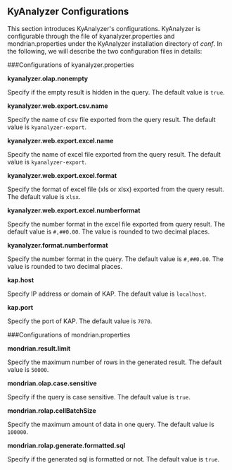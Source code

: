 ## KyAnalyzer Configurations

This section introduces KyAnalyzer's configurations. KyAnalyzer is configurable through the file of kyanalyzer.properties and mondrian.properties under the KyAnalyzer installation directory of *conf*. In the following, we will describe the two configuration files in details:

###Configurations of kyanalyzer.properties

**kyanalyzer.olap.nonempty**

Specify if the empty result is hidden in the query. The default value is  `true`.

**kyanalyzer.web.export.csv.name**

Specify the name of csv file exported from the query result. The default value is  `kyanalyzer-export`.

**kyanalyzer.web.export.excel.name**

Specify the name of excel file exported from the query result. The default value is `kyanalyzer-export`.

**kyanalyzer.web.export.excel.format**

Specify the format of excel file (xls or xlsx) exported from the query result. The default value is `xlsx`.

**kyanalyzer.web.export.excel.numberformat**

Specify the number format in the excel file exported from query result. The default value is `#,##0.00`. The value is rounded to two decimal places.

**kyanalyzer.format.numberformat**

Specify the number format in the query. The default value is  `#,##0.00`. The value is rounded to two decimal places.

**kap.host**

Specify IP address or domain of KAP. The default value is  `localhost`.

**kap.port**

Specify the port of KAP. The default value is `7070`.

###Configurations of mondrian.properties

**mondrian.result.limit**

Specify the maximum number of rows in the generated result. The default value is  `50000`.

**mondrian.olap.case.sensitive**

Specify if the query is case sensitive. The default value is  `true`.

 **mondrian.rolap.cellBatchSize**

Specify the maximum amount of data in one query. The default value is `100000`.

 **mondrian.rolap.generate.formatted.sql**

Specify if the generated sql is formatted or not. The default value is  `true`.



